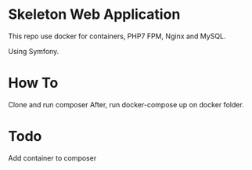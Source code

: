 # Skeleton Web Application
This repo use docker for containers, PHP7 FPM, Nginx and MySQL.

Using Symfony.

# How To
Clone and run composer
After, run docker-compose up on docker folder.

# Todo
Add container to composer
